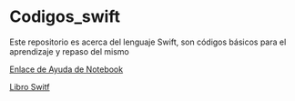 # Codigos_swift

Este repositorio es acerca del lenguaje Swift, son códigos básicos para el aprendizaje y repaso del mismo

[Enlace de Ayuda de Notebook](https://colab.research.google.com/github/tensorflow/swift/blob/master/docs/site/tutorials/a_swift_tour.ipynb#scrollTo=CK3s64WhdE3W)

[Libro Switf](https://books.goalkicker.com/SwiftBook/)

